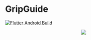 # GripGuide

[![Flutter Android Build](https://github.com/POLYTALON/climbing-gym-app/actions/workflows/flutter-android-build.yml/badge.svg)](https://github.com/POLYTALON/climbing-gym-app/actions/workflows/flutter-android-build.yml)

<p align="center">
  <img src="https://user-images.githubusercontent.com/35730788/118404186-15035900-b672-11eb-92ca-1f5e7d62a452.PNG">
</p>


